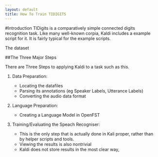 ```yaml
---
layout: default
title: How To Train TIDIGITS
---
```


#Introduction
TIDigits is a comparatively simple connected digits recognition task.
Like many well-known corpia, Kaldi includes a example script for it.
It is fairly typical for the example scripts.

The dataset 


##The Three Major Steps

There are Three Steps to applying Kaldi to a task such as this.

1. Data Preparation:

   * Locating the datafiles
   * Parsing its annotations (eg Speaker Labels, Utterance Labels)
   * Converting the audio data format
2. Language Preparation:

   * Creating a Language Model in OpenFST
3. Training/Evaluating the Speach Recogniser:

   * This is the only step that is actually done in Kali proper, rather than by helper scripts and tools.
   * Viewing the results is also nontrivial
   * Kaldi does not store results in the most clear way,

